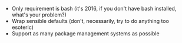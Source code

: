 * Only requirement is bash (it's 2016, if you don't have bash installed,
  what's your problem?)
* Wrap sensible defaults (don't, necessarily, try to do anything too esoteric)
* Support as many package management systems as possible
